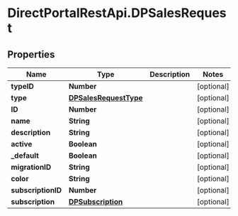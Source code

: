 # DirectPortalRestApi.DPSalesRequest

## Properties
Name | Type | Description | Notes
------------ | ------------- | ------------- | -------------
**typeID** | **Number** |  | [optional] 
**type** | [**DPSalesRequestType**](DPSalesRequestType.md) |  | [optional] 
**ID** | **Number** |  | [optional] 
**name** | **String** |  | [optional] 
**description** | **String** |  | [optional] 
**active** | **Boolean** |  | [optional] 
**_default** | **Boolean** |  | [optional] 
**migrationID** | **String** |  | [optional] 
**color** | **String** |  | [optional] 
**subscriptionID** | **Number** |  | [optional] 
**subscription** | [**DPSubscription**](DPSubscription.md) |  | [optional] 


